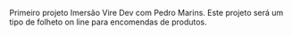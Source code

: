 Primeiro projeto Imersão Vire Dev com Pedro Marins.
Este projeto será um tipo de folheto on line para encomendas de produtos.